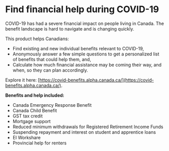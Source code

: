 # Find financial help during COVID-19

COVID-19 has had a severe financial impact on people living in Canada. The benefit landscape is hard to navigate and is changing quickly. 

This product helps Canadians:
* Find existing and new individual benefits relevant to COVID-19,
* Anonymously answer a few simple questions to get a personalized list of benefits that could help them, and,
* Calculate how much financial assistance may be coming their way, and when, so they can plan accordingly.

Explore it here: [https://covid-benefits.alpha.canada.ca/](https://covid-benefits.alpha.canada.ca/). 

**Benefits and help included:**
- Canada Emergency Response Benefit
- Canada Child Benefit
- GST tax credit
- Mortgage support
- Reduced minimum withdrawals for Registered Retirement Income Funds
- Suspending repayment and interest on student and apprentice loans
- EI Workshare
- Provincial help for renters
